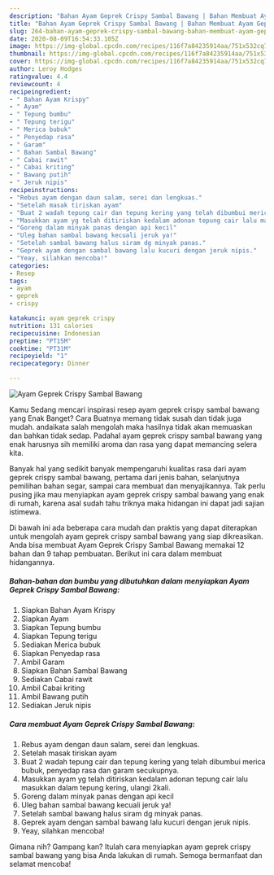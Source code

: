 ```yaml
---
description: "Bahan Ayam Geprek Crispy Sambal Bawang | Bahan Membuat Ayam Geprek Crispy Sambal Bawang Yang Mudah Dan Praktis"
title: "Bahan Ayam Geprek Crispy Sambal Bawang | Bahan Membuat Ayam Geprek Crispy Sambal Bawang Yang Mudah Dan Praktis"
slug: 264-bahan-ayam-geprek-crispy-sambal-bawang-bahan-membuat-ayam-geprek-crispy-sambal-bawang-yang-mudah-dan-praktis
date: 2020-08-09T16:54:33.105Z
image: https://img-global.cpcdn.com/recipes/116f7a84235914aa/751x532cq70/ayam-geprek-crispy-sambal-bawang-foto-resep-utama.jpg
thumbnail: https://img-global.cpcdn.com/recipes/116f7a84235914aa/751x532cq70/ayam-geprek-crispy-sambal-bawang-foto-resep-utama.jpg
cover: https://img-global.cpcdn.com/recipes/116f7a84235914aa/751x532cq70/ayam-geprek-crispy-sambal-bawang-foto-resep-utama.jpg
author: Leroy Hodges
ratingvalue: 4.4
reviewcount: 4
recipeingredient:
- " Bahan Ayam Krispy"
- " Ayam"
- " Tepung bumbu"
- " Tepung terigu"
- " Merica bubuk"
- " Penyedap rasa"
- " Garam"
- " Bahan Sambal Bawang"
- " Cabai rawit"
- " Cabai kriting"
- " Bawang putih"
- " Jeruk nipis"
recipeinstructions:
- "Rebus ayam dengan daun salam, serei dan lengkuas."
- "Setelah masak tiriskan ayam"
- "Buat 2 wadah tepung cair dan tepung kering yang telah dibumbui merica bubuk, penyedap rasa dan garam secukupnya."
- "Masukkan ayam yg telah ditiriskan kedalam adonan tepung cair lalu masukkan dalam tepung kering, ulangi 2kali."
- "Goreng dalam minyak panas dengan api kecil"
- "Uleg bahan sambal bawang kecuali jeruk ya!"
- "Setelah sambal bawang halus siram dg minyak panas."
- "Geprek ayam dengan sambal bawang lalu kucuri dengan jeruk nipis."
- "Yeay, silahkan mencoba!"
categories:
- Resep
tags:
- ayam
- geprek
- crispy

katakunci: ayam geprek crispy 
nutrition: 131 calories
recipecuisine: Indonesian
preptime: "PT15M"
cooktime: "PT31M"
recipeyield: "1"
recipecategory: Dinner

---
```



![Ayam Geprek Crispy Sambal Bawang](https://img-global.cpcdn.com/recipes/116f7a84235914aa/751x532cq70/ayam-geprek-crispy-sambal-bawang-foto-resep-utama.jpg)

Kamu Sedang mencari inspirasi resep ayam geprek crispy sambal bawang yang Enak Banget? Cara Buatnya memang tidak susah dan tidak juga mudah. andaikata salah mengolah maka hasilnya tidak akan memuaskan dan bahkan tidak sedap. Padahal ayam geprek crispy sambal bawang yang enak harusnya sih memiliki aroma dan rasa yang dapat memancing selera kita.

Banyak hal yang sedikit banyak mempengaruhi kualitas rasa dari ayam geprek crispy sambal bawang, pertama dari jenis bahan, selanjutnya pemilihan bahan segar, sampai cara membuat dan menyajikannya. Tak perlu pusing jika mau menyiapkan ayam geprek crispy sambal bawang yang enak di rumah, karena asal sudah tahu triknya maka hidangan ini dapat jadi sajian istimewa.




Di bawah ini ada beberapa cara mudah dan praktis yang dapat diterapkan untuk mengolah ayam geprek crispy sambal bawang yang siap dikreasikan. Anda bisa membuat Ayam Geprek Crispy Sambal Bawang memakai 12 bahan dan 9 tahap pembuatan. Berikut ini cara dalam membuat hidangannya.

<!--inarticleads1-->

##### Bahan-bahan dan bumbu yang dibutuhkan dalam menyiapkan Ayam Geprek Crispy Sambal Bawang:

1. Siapkan  Bahan Ayam Krispy
1. Siapkan  Ayam
1. Siapkan  Tepung bumbu
1. Siapkan  Tepung terigu
1. Sediakan  Merica bubuk
1. Siapkan  Penyedap rasa
1. Ambil  Garam
1. Siapkan  Bahan Sambal Bawang
1. Sediakan  Cabai rawit
1. Ambil  Cabai kriting
1. Ambil  Bawang putih
1. Sediakan  Jeruk nipis




<!--inarticleads2-->

##### Cara membuat Ayam Geprek Crispy Sambal Bawang:

1. Rebus ayam dengan daun salam, serei dan lengkuas.
1. Setelah masak tiriskan ayam
1. Buat 2 wadah tepung cair dan tepung kering yang telah dibumbui merica bubuk, penyedap rasa dan garam secukupnya.
1. Masukkan ayam yg telah ditiriskan kedalam adonan tepung cair lalu masukkan dalam tepung kering, ulangi 2kali.
1. Goreng dalam minyak panas dengan api kecil
1. Uleg bahan sambal bawang kecuali jeruk ya!
1. Setelah sambal bawang halus siram dg minyak panas.
1. Geprek ayam dengan sambal bawang lalu kucuri dengan jeruk nipis.
1. Yeay, silahkan mencoba!




Gimana nih? Gampang kan? Itulah cara menyiapkan ayam geprek crispy sambal bawang yang bisa Anda lakukan di rumah. Semoga bermanfaat dan selamat mencoba!
